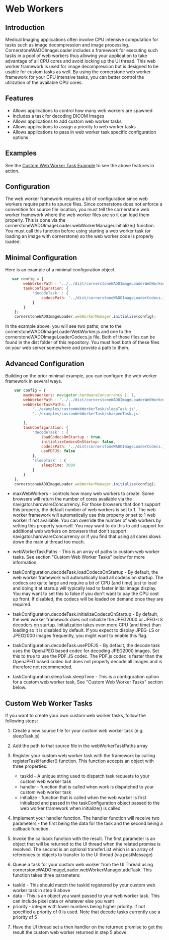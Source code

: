 Web Workers
===========

Introduction
------------

Medical Imaging applications often involve CPU intensive computation for tasks such as image decompression
and image processing.  CornerstoneWADOImageLoader includes a framework for executing such tasks in a pool of
web workers thus allowing your application to take advantage of all CPU cores and avoid locking up the UI thread.
This web worker framework is used for image decompression but is designed to be usable for custom tasks as well.
By using the cornerstone web worker framework for your CPU intensive tasks, you can better control
the utilization of the available CPU cores.

Features
--------
* Allows applications to control how many web workers are spawned
* Includes a task for decoding DICOM Images
* Allows applications to add custom web worker tasks
* Allows applications to assign a priority to web worker tasks
* Allows applications to pass in web worker task specific configuration options

Examples
--------
See the [Custom Web Worker Task Example](../examples/customWebWorkerTask/index.html) to see the above
features in action.

Configuration
-------------

The web worker framework requires a bit of configuration since web workers require paths to source files.
Since cornerstone does not enforce a convention for source file location, you must tell the cornerstone
web worker framework where the web worker files are so it can load them properly.  This is done via the
cornerstoneWADOImageLoader.webWorkerManager.initialize() function.  You must call this function before
using starting a web worker task (or loading an image with cornerstone) so the web worker
code is properly loaded.

Minimal Configuration
---------------------

Here is an example of a minimal configuration object.

``` javascript
   var config = {
        webWorkerPath : '../../dist/cornerstoneWADOImageLoaderWebWorker.js',
        taskConfiguration: {
            'decodeTask' : {
                codecsPath: '../dist/cornerstoneWADOImageLoaderCodecs.js'
            }
        }
    };
    cornerstoneWADOImageLoader.webWorkerManager.initialize(config);
```

In the example above, you will see two paths, one to the cornerstoneWADOImageLoaderWebWorker.js and one to the
cornerstoneWADOImageLoaderCodecs.js file.  Both of these files can be found in the dist folder of this repository.
You must host both of these files on your web server somewhere and provide a path to them.

Advanced Configuration
----------------------

Building on the prior minimal example, you can configure the web worker framework in several ways.

``` javascript
    var config = {
        maxWebWorkers: navigator.hardwareConcurrency || 1,
        webWorkerPath : '../../dist/cornerstoneWADOImageLoaderWebWorker.js',
        webWorkerTaskPaths: [
            '../examples/customWebWorkerTask/sleepTask.js',
            '../examples/customWebWorkerTask/sharpenTask.js'

        ],
        taskConfiguration: {
            'decodeTask' : {
                loadCodecsOnStartup : true,
                initializeCodecsOnStartup: false,
                codecsPath: '../dist/cornerstoneWADOImageLoaderCodecs.js',
                usePDFJS: false
            },
            'sleepTask' : {
                sleepTime: 3000
            }
        }
    };
    cornerstoneWADOImageLoader.webWorkerManager.initialize(config);

```

* maxWebWorkers - controls how many web workers to create.  Some browsers will return the number of cores
available via the navigator.hardwareConcurrency.  For those browsers that don't support this property,
the default number of web workers is set to 1.  The web worker framework will automatically use this property
or set to 1 web worker if not available.  You can override the number of web workers by setting this property
yourself.  You may want to do this to add support for additional web workers on browsers that don't support
navigator.hardwareConcurrency or if you find that using all cores slows down the main ui thread too much.

* webWorkerTaskPaths - This is an array of paths to custom web worker tasks.  See section "Custom Web Worker Tasks"
below for more information.

* taskConfiguration.decodeTask.loadCodecsOnStartup - By default, the web worker framework will automatically load
all codecs on startup.  The codecs are quite large and require a bit of CPU (and time) just to load and
doing it at startup will typically lead to faster initial image display.  You may want to set this to false if you
don't want to pay the CPU cost up front.  If disabled, the codecs will be loaded on demand once they are required.

* taskConfiguration.decodeTask.initializeCodecsOnStartup - By default, the web worker framework does not initialize
the JPEG2000 or JPEG-LS decoders on startup.  Initialization takes even more CPU (and time) than loading so it is
disabled by default.  If you expect to display JPEG-LS or JPEG2000 images frequently, you might want to enable
this flag.

* taskConfiguration.decodeTask.usePDFJS - By default, the decode task uses the OpenJPEG based codec for
  decoding JPEG2000 images.  Set this to true to use the PDF.JS codec.  The PDF.js codec is faster than the
  OpenJPEG based codec but does not properly decode all images and is therefore not recommended.

* taskConfiguration.sleepTask.sleepTime - This is a configuration option for a custom web worker task,
See "Custom Web Worker Tasks" section below.

Custom Web Worker Tasks
-----------------------

If you want to create your own custom web worker tasks, follow the following steps:

1) Create a new source file for your custom web worker task (e.g. sleepTask.js)

2) Add the path to that source file in the webWorkerTaskPaths array

3) Register your custom web worker task with the framework by calling registerTaskHandler() function.  This function
   accepts an object with three properties:
   * taskId - A unique string used to dispatch task requests to your custom web worker task
   * handler - function that is called when work is dispatched to your custom web worker task
   * initialize - function that is called when the web worker is first initialized and passed in the taskConfiguration
      object passed to the web worker framework when initialize() is called

4) Implement your handler function.  The handler function will receive two parameters - the first being the data
   for the task and the second being a callback function.

5) Invoke the callback function with the result.  The first parameter is an object that will be returned to the
   UI thread when the related promise is resolved.  The second is an optional transferList which is an array of
   references to objects to transfer to the UI thread (via postMessage)

6) Queue a task for your custom web worker from the UI Thread using cornerstoneWADOImageLoader.webWorkerManager.addTask.
  This function takes three parameters:
  * taskId - This should match the taskId registered by your custom web worker task in step 6 above
  * data - This is an object you want passed to your web worker task.  This can include pixel data or
           whatever else you want
  * priority - integer with lower numbers being higher priority.  if not specified a priority of 0 is used.
           Note that decode tasks currently use a priority of 5

7) Have the UI thread set a then handler on the returned promise to get the result the custom web worker returned
   in step 5 above.

